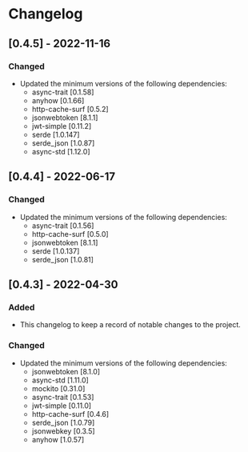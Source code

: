 # Changelog

## [0.4.5] - 2022-11-16

### Changed

- Updated the minimum versions of the following dependencies:
  - async-trait [0.1.58]
  - anyhow [0.1.66]
  - http-cache-surf [0.5.2]
  - jsonwebtoken  [8.1.1]
  - jwt-simple [0.11.2]
  - serde [1.0.147]
  - serde_json [1.0.87]
  - async-std [1.12.0]

## [0.4.4] - 2022-06-17

### Changed

- Updated the minimum versions of the following dependencies:
  - async-trait [0.1.56]
  - http-cache-surf [0.5.0]
  - jsonwebtoken  [8.1.1]
  - serde [1.0.137]
  - serde_json [1.0.81]

## [0.4.3] - 2022-04-30

### Added

- This changelog to keep a record of notable changes to the project.

### Changed

- Updated the minimum versions of the following dependencies:
  - jsonwebtoken [8.1.0]
  - async-std [1.11.0]
  - mockito [0.31.0]
  - async-trait [0.1.53]
  - jwt-simple [0.11.0]
  - http-cache-surf [0.4.6]
  - serde_json [1.0.79]
  - jsonwebkey [0.3.5]
  - anyhow [1.0.57]
